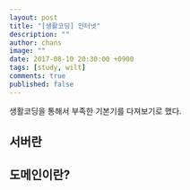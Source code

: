 ```yaml
---
layout: post
title: "[생활코딩] 인터넷"
description: ""
author: chans
image: ""
date: 2017-08-10 20:30:00 +0900
tags: [study, wilt]
comments: true
published: false
---
```


생활코딩을 통해서 부족한 기본기를 다져보기로 했다. 

## 서버란


## 도메인이란?






